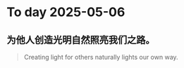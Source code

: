 
# To day 2025-05-06


## 为他人创造光明自然照亮我们之路。
> Creating light for others naturally lights our own way.

    
